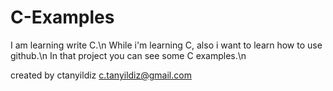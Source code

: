 C-Examples
==========

I am learning write C.\n
While i'm learning C, also i want to learn how to use github.\n
In that project you can see some C examples.\n

created by ctanyildiz
c.tanyildiz@gmail.com
